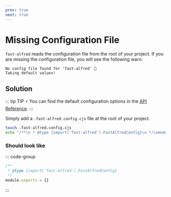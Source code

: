 ```yaml
---
prev: true
next: true
---
```


# Missing Configuration File

`fast-alfred` reads the configuration file from the root of your project.
If you are missing the configuration file, you will see the following warn:

```log
No config file found for 'fast-alfred' 🚀
Taking default values!
```

## Solution

<!-- TODO - include link to official API docs -->

::: tip TIP ⚡️
You can find the default configuration options in the [API Reference](/api/fast-alfred/fast-alfred-config).
:::

Simply add a `.fast-alfred.config.cjs` file at the root of your project.

```bash
touch .fast-alfred.config.cjs
echo "/**\n * @type {import('fast-alfred').FastAlfredConfig}\n */\nmodule.exports = {}" > .fast-alfred.config.cjs
```

### Should look like

::: code-group

```javascript [.fast-alfred.config.cjs]
/**
 * @type {import('fast-alfred').FastAlfredConfig}
 */
module.exports = {}
```

:::
